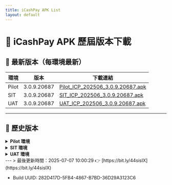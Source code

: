 ```yaml
---
title: iCashPay APK List
layout: default
---
```

<!-- force-refresh: 282D417D-5FB4-4867-B7BD-36D29A3123C6 -->
# 📱 iCashPay APK 歷屆版本下載

## 🔹 最新版本（每環境最新）
| 環境 | 版本 | 下載連結 |
|------|------|----------|
| Pilot | 3.0.9.20687 | [Pilot_ICP_202506_3.0.9.20687.apk](https://github.com/pandaTSAI/icashpay-apk-page/releases/download/v3.0.9.20687/Pilot_ICP_202506_3.0.9.20687.apk) |
| SIT | 3.0.9.20687 | [SIT_ICP_202506_3.0.9.20687.apk](https://github.com/pandaTSAI/icashpay-apk-page/releases/download/v3.0.9.20687/SIT_ICP_202506_3.0.9.20687.apk) |
| UAT | 3.0.9.20687 | [UAT_ICP_202506_3.0.9.20687.apk](https://github.com/pandaTSAI/icashpay-apk-page/releases/download/v3.0.9.20687/UAT_ICP_202506_3.0.9.20687.apk) |
---
## 🔸 歷史版本
<details><summary><strong>Pilot 環境</strong></summary>
- [Pilot_ICP_202507_3.0.9.20687.apk](https://github.com/pandaTSAI/icashpay-apk-page/releases/download/v3.0.9.20687/Pilot_ICP_202507_3.0.9.20687.apk)
- [Pilot_ICP_202506_3.0.9.20687.apk](https://github.com/pandaTSAI/icashpay-apk-page/releases/download/v3.0.9.20687/Pilot_ICP_202506_3.0.9.20687.apk)
- [Pilot_ICP_202506_3.0.9.20685.apk](https://github.com/pandaTSAI/icashpay-apk-page/releases/download/v3.0.9.20685/Pilot_ICP_202506_3.0.9.20685.apk)
- [Pilot_ICP_202506_3.0.9.20674.apk](https://github.com/pandaTSAI/icashpay-apk-page/releases/download/v3.0.9.20674/Pilot_ICP_202506_3.0.9.20674.apk)
- [Pilot_ICP_202507_3.0.8.20654.apk](https://github.com/pandaTSAI/icashpay-apk-page/releases/download/v3.0.8.20654/Pilot_ICP_202507_3.0.8.20654.apk)
- [Pilot_ICP_202507_3.0.8.20650.apk](https://github.com/pandaTSAI/icashpay-apk-page/releases/download/v3.0.8.20650/Pilot_ICP_202507_3.0.8.20650.apk)
- [](https://github.com/pandaTSAI/icashpay-apk-page/releases/download/v/)
</details>
<details><summary><strong>SIT 環境</strong></summary>
- [SIT_ICP_202507_3.0.9.20687.apk](https://github.com/pandaTSAI/icashpay-apk-page/releases/download/v3.0.9.20687/SIT_ICP_202507_3.0.9.20687.apk)
- [SIT_ICP_202506_3.0.9.20687.apk](https://github.com/pandaTSAI/icashpay-apk-page/releases/download/v3.0.9.20687/SIT_ICP_202506_3.0.9.20687.apk)
- [SIT_ICP_202506_3.0.9.20685.apk](https://github.com/pandaTSAI/icashpay-apk-page/releases/download/v3.0.9.20685/SIT_ICP_202506_3.0.9.20685.apk)
- [SIT_ICP_202506_3.0.9.20674.apk](https://github.com/pandaTSAI/icashpay-apk-page/releases/download/v3.0.9.20674/SIT_ICP_202506_3.0.9.20674.apk)
- [SIT_ICP_202507_3.0.8.20654.apk](https://github.com/pandaTSAI/icashpay-apk-page/releases/download/v3.0.8.20654/SIT_ICP_202507_3.0.8.20654.apk)
- [SIT_ICP_202507_3.0.8.20650.apk](https://github.com/pandaTSAI/icashpay-apk-page/releases/download/v3.0.8.20650/SIT_ICP_202507_3.0.8.20650.apk)
- [SIT_ICP_202507_3.0.8.20646.apk](https://github.com/pandaTSAI/icashpay-apk-page/releases/download/v3.0.8.20646/SIT_ICP_202507_3.0.8.20646.apk)
- [SIT_ICP_202507_3.0.8.20644.apk](https://github.com/pandaTSAI/icashpay-apk-page/releases/download/v3.0.8.20644/SIT_ICP_202507_3.0.8.20644.apk)
- [](https://github.com/pandaTSAI/icashpay-apk-page/releases/download/v/)
</details>
<details><summary><strong>UAT 環境</strong></summary>
- [UAT_ICP_202507_3.0.9.20687.apk](https://github.com/pandaTSAI/icashpay-apk-page/releases/download/v3.0.9.20687/UAT_ICP_202507_3.0.9.20687.apk)
- [UAT_ICP_202506_3.0.9.20687.apk](https://github.com/pandaTSAI/icashpay-apk-page/releases/download/v3.0.9.20687/UAT_ICP_202506_3.0.9.20687.apk)
- [UAT_ICP_202506_3.0.9.20685.apk](https://github.com/pandaTSAI/icashpay-apk-page/releases/download/v3.0.9.20685/UAT_ICP_202506_3.0.9.20685.apk)
- [UAT_ICP_202506_3.0.9.20674.apk](https://github.com/pandaTSAI/icashpay-apk-page/releases/download/v3.0.9.20674/UAT_ICP_202506_3.0.9.20674.apk)
- [UAT_ICP_202507_3.0.8.20654.apk](https://github.com/pandaTSAI/icashpay-apk-page/releases/download/v3.0.8.20654/UAT_ICP_202507_3.0.8.20654.apk)
- [UAT_ICP_202507_3.0.8.20650.apk](https://github.com/pandaTSAI/icashpay-apk-page/releases/download/v3.0.8.20650/UAT_ICP_202507_3.0.8.20650.apk)
- [UAT_ICP_202507_3.0.8.20646.apk](https://github.com/pandaTSAI/icashpay-apk-page/releases/download/v3.0.8.20646/UAT_ICP_202507_3.0.8.20646.apk)
- [UAT_ICP_202507_3.0.8.20644.apk](https://github.com/pandaTSAI/icashpay-apk-page/releases/download/v3.0.8.20644/UAT_ICP_202507_3.0.8.20644.apk)
- [](https://github.com/pandaTSAI/icashpay-apk-page/releases/download/v/)
</details>
---
> 最後更新時間：2025-07-07 10:00:29
👉 [https://bit.ly/44sisIX](https://bit.ly/44sisIX)

- Build UUID: 282D417D-5FB4-4867-B7BD-36D29A3123C6
<!-- forced-timestamp: 2025-07-07 10:00:29 -->
<!-- forced-debug-id: 282D417D-5FB4-4867-B7BD-36D29A3123C6 -->
<!-- dummy-refresh: 1751853629N -->
